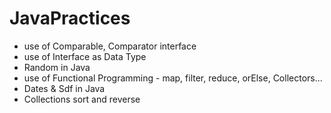 # JavaPractices
* use of Comparable, Comparator interface
* use of Interface as Data Type
* Random in Java
* use of Functional Programming - map, filter, reduce, orElse, Collectors...
* Dates & Sdf in Java
* Collections sort and reverse


